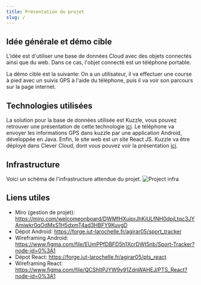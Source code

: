 ```yaml
---
title: Présentation du projet
slug: /
---
```


## Idée générale et démo cible

L'idée est d'utiliser une base de données Cloud avec des objets connectés ainsi que du web. Dans ce cas, l'objet connecté est un téléphone portable.

La démo cible est la suivante:
On a un utilisateur, il va effectuer une course à pied avec un suivis GPS à l'aide du téléphone, puis il va voir son parcours sur la page internet.

## Technologies utilisées

La solution pour la base de données utilisée est Kuzzle, vous pouvez retrouver une présentation de cette technologie [ici](kuzzle-presentation). Le téléphone va envoyer les informations GPS dans kuzzle par une application Android, développée en Java. Enfin, le site web est un site React JS.
Kuzzle va être déployé dans Clever Cloud, dont vous pouvez voir la présentation [ici](clever-presentation).

## Infrastructure

Voici un schéma de l'infrastructure attendue du projet.
![Project infra](/img/project_infra.png)

## Liens utiles

- Miro (gestion de projet): <https://miro.com/welcomeonboard/DWMfHXujprJhKiULfNH0dpjLtqc3JYAmiwkr0qOdMxS1H5dxmT4ad3HBFY9KuvgD>
- Dépot Android: <https://forge.iut-larochelle.fr/agirar05/sport_tracker>
- Wireframing Android: <https://www.figma.com/file/EUmPPfDBFD5h1XcrDWt5nb/Sport-Tracker?node-id=0%3A1>
- Dépot React: <https://forge.iut-larochelle.fr/agirar05/pts_react>
- Wireframing React: <https://www.figma.com/file/QCShItPJYW9y91ZdnWAHEJ/PTS_React?node-id=0%3A1>

